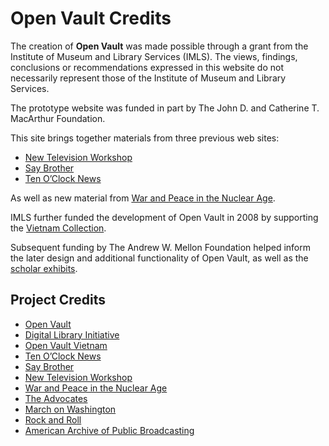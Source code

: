 # Open Vault Credits

The creation of **Open Vault** was made possible 
through a grant from the Institute of Museum and Library Services (IMLS). The views, findings, conclusions or recommendations expressed in this website do not necessarily represent those of the Institute of Museum and Library Services.

<!--<a href="http://www.imls.gov" target="_blank"><img height="60" src="https://s3.amazonaws.com/openvault.wgbh.org/logos/IMLS.jpg"
 alt="Institute of Museum and Library Services"></a>-->

The prototype website was funded in part by The John D. and Catherine T. MacArthur
Foundation.

<!--<a href="http://www.macfound.org" target="_blank"><img height="60" src="https://s3.amazonaws.com/openvault.wgbh.org/logos/MacArthur.jpg" 
alt="MacArthur Foundation"></a>-->

This site brings together materials from three previous web sites:
    
- [New Television Workshop](/collections/ntw-the-new-television-workshop)
- [Say Brother](/collections/sbro-say-brother)
- [Ten O’Clock News](/collections/tocn-the-ten-o-clock-news) 

As well as new material from [War and Peace in the Nuclear Age](/collections/wpna-wpna-war-and-peace-in-the-nuclear-age).

IMLS further funded the development of Open Vault in 2008 by supporting the [Vietnam Collection](/collections/vietnam-the-vietnam-collection/interviews).

Subsequent funding by The Andrew W. Mellon Foundation helped inform the later design and additional functionality of Open Vault, as well as the [scholar exhibits](/exhibits).

<!--[![](https://s3.amazonaws.com/openvault.wgbh.org/logos/Mellon.jpg)](https://mellon.org/) 
alt="Mellon Foundation" title="Mellon Foundation">-->

## Project Credits

- [Open Vault](/credits/credits-open-vault)
- [Digital Library Initiative](/credits/credits-open-vault-research)
- [Open Vault Vietnam](/credits/credits-open-vault-vietnam)
- [Ten O’Clock News](/credits/credits-ton)
- [Say Brother](/credits/credits-say-brother)
- [New Television Workshop](/credits/credits-ntw)
- [War and Peace in the Nuclear Age](/credits/credits-open-vault-wpna)
- [The Advocates](/credits/credits-advocates)
- [March on Washington](/credits/credits-mow)
- [Rock and Roll](/credits/credits-rock-and-roll)
- [American Archive of Public Broadcasting](/credits/credits-american-archive-of-public-broadcasting)
